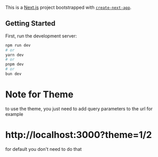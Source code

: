 This is a [Next.js](https://nextjs.org/) project bootstrapped with [`create-next-app`](https://github.com/vercel/next.js/tree/canary/packages/create-next-app).

## Getting Started

First, run the development server:

```bash
npm run dev
# or
yarn dev
# or
pnpm dev
# or
bun dev
```
# Note for Theme
to use the theme, you just need to add query parameters to the url for example 
# http://localhost:3000?theme=1/2
for default you don't need to do that

